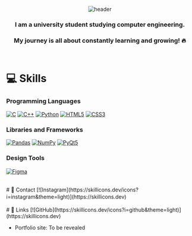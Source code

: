 <div align="center">

![header](https://capsule-render.vercel.app/api?type=Cylinder&color=FAF3DD&text=Hello,I'm_Yeonwoo!)


### I am a university student studying <strong>computer engineering</strong>.
### My journey is all about constantly learning and growing! 🔥
<br>
</div>

# 💻 Skills

### Programming Languages
[![C](https://img.shields.io/badge/C-00599C?style=for-the-badge&logo=C&logoColor=white)](https://en.wikipedia.org/wiki/C_%28programming_language%29) 
[![C++](https://img.shields.io/badge/C%2B%2B-00599C?style=for-the-badge&logo=C%2B%2B&logoColor=white)](https://en.wikipedia.org/wiki/C%2B%2B)
[![Python](https://img.shields.io/badge/Python-3776AB?style=for-the-badge&logo=Python&logoColor=white)](https://www.python.org/) 
[![HTML5](https://img.shields.io/badge/HTML5-E34F26?style=for-the-badge&logo=HTML5&logoColor=white)](https://developer.mozilla.org/en-US/docs/Web/HTML) 
[![CSS3](https://img.shields.io/badge/CSS3-1572B6?style=for-the-badge&logo=CSS3&logoColor=white)](https://developer.mozilla.org/en-US/docs/Web/CSS) 

### Libraries and Frameworks
[![Pandas](https://img.shields.io/badge/Pandas-150458?style=for-the-badge&logo=Pandas&logoColor=white)](https://pandas.pydata.org/) 
[![NumPy](https://img.shields.io/badge/NumPy-013243?style=for-the-badge&logo=NumPy&logoColor=white)](https://numpy.org/) 
[![PyQt5](https://img.shields.io/badge/PyQt5-4B0082?style=for-the-badge&logo=PyQt&logoColor=white)](https://riverbankcomputing.com/software/pyqt/intro)

### Design Tools
[![Figma](https://img.shields.io/badge/Figma-F24E1E?style=for-the-badge&logo=Figma&logoColor=white)](https://www.figma.com/)
ㅤ
<br>

<br>
# 📩 Contact
[![Instagram](https://skillicons.dev/icons?i=instagram&theme=light)](https://skillicons.dev)
ㅤ
<br>

<br>
# 🔗 Links 
[![GitHub](https://skillicons.dev/icons?i=github&theme=light)](https://skillicons.dev)

- Portfolio site: To be revealed


